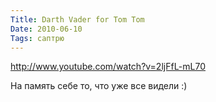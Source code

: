 ```yaml
---
Title: Darth Vader for Tom Tom
Date: 2010-06-10
Tags: саптрю
---
```


http://www.youtube.com/watch?v=2ljFfL-mL70

На память себе то, что уже все видели :)